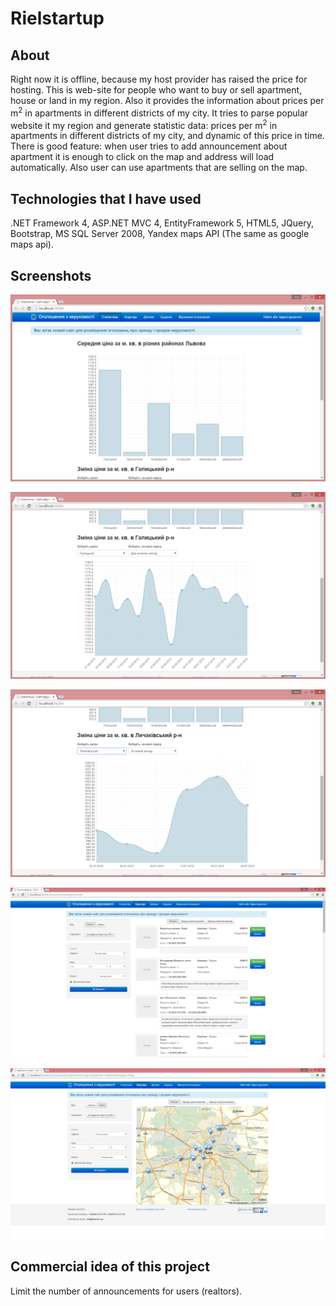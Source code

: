 # Rielstartup

## About 
Right now it is offline, because my host provider has raised the price for hosting. 
This is web-site for people who want to buy or sell apartment, house or land in my region. 
Also it provides the information about prices per m<sup>2</sup> in apartments in different districts of my city. It tries to parse popular website it my region and generate statistic data: prices per m<sup>2</sup> in apartments in different districts of my city, and dynamic of this price in time. 
There is good feature: when user tries to add announcement about apartment it is enough to click on the map and address will load automatically. Also user can use apartments that are selling on the map.

## Technologies that I have used
.NET Framework 4, ASP.NET MVC 4, EntityFramework 5, HTML5, JQuery, Bootstrap, MS SQL Server 2008, Yandex maps API (The same as google maps api).

## Screenshots

![Alt text](screens/s1.png)

![Alt text](screens/s2.png)

![Alt text](screens/s3.png)

![Alt text](screens/s4.png)

![Alt text](screens/s5.png)

## Commercial idea of this project 
Limit the number of announcements for users (realtors). 

